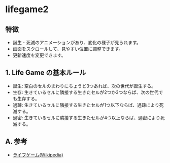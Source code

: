 # lifegame2

## 特徴

- 誕生・死滅のアニメーションがあり、変化の様子が見られます。
- 画面をスクロールして、見やすい位置に調整できます。
- 更新速度を変更できます。

## 1. Life Game の基本ルール

- 誕生: 空白のセルのまわりにちょうど3つあれば、次の世代が誕生する。
- 生存: 生きているセルに隣接する生きたセルが2つか3つならば、次の世代でも生存する。
- 過疎: 生きているセルに隣接する生きたセルが1つ以下ならば、過疎により死滅する。
- 過密: 生きているセルに隣接する生きたセルが4つ以上ならば、過密により死滅する。

## A. 参考

- [ライフゲーム(Wikipedia)](https://ja.wikipedia.org/wiki/ライフゲーム)
